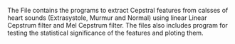 The File contains the programs to extract Cepstral features from calsses of heart sounds (Extrasystole, Murmur and Normal) using linear Linear Cepstrum filter and Mel Cepstrum filter. 
The files also includes program for testing the statistical significance of the features and ploting them.

